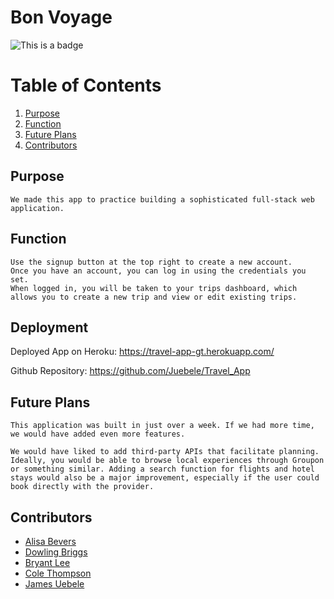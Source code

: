 # Bon Voyage
![This is a badge](https://img.shields.io/badge/License-mit-green)
# Table of Contents
1. [Purpose](#purpose)
2. [Function](#function)
3. [Future Plans](#future-plans)
4. [Contributors](#contributors)
## Purpose
    We made this app to practice building a sophisticated full-stack web application.
## Function
    Use the signup button at the top right to create a new account. 
    Once you have an account, you can log in using the credentials you set.
    When logged in, you will be taken to your trips dashboard, which allows you to create a new trip and view or edit existing trips.


## Deployment

Deployed App on Heroku: https://travel-app-gt.herokuapp.com/ 

Github Repository: https://github.com/Juebele/Travel_App


## Future Plans
    This application was built in just over a week. If we had more time, we would have added even more features.

    We would have liked to add third-party APIs that facilitate planning. Ideally, you would be able to browse local experiences through Groupon or something similar. Adding a search function for flights and hotel stays would also be a major improvement, especially if the user could book directly with the provider.
## Contributors
- [Alisa Bevers](https://github.com/alisabevers)
- [Dowling Briggs](https://github.com/DowlingBriggs)
- [Bryant Lee](https://github.com/blee241)
- [Cole Thompson](https://github.com/cm-thom)
- [James Uebele](https://github.com/Juebele)